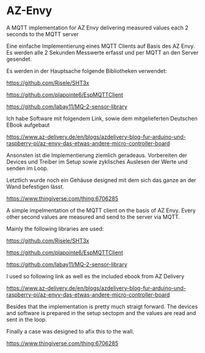 # AZ-Envy
A MQTT implementation for AZ Envy delivering measured values each 2 seconds to the MQTT server

Eine einfache Implementierung eines MQTT Clients auf Basis des AZ Envy. Es werden alle 2 Sekunden Messwerte erfasst und per MQTT an den Server gesendet.

Es werden in der Hauptsache folgende Bibliotheken verwendet:

https://github.com/Risele/SHT3x

https://github.com/plapointe6/EspMQTTClient

https://github.com/labay11/MQ-2-sensor-library


Ich habe Software mit folgendem Link, sowie dem mitgelieferten Deutschen EBook aufgebaut

https://www.az-delivery.de/en/blogs/azdelivery-blog-fur-arduino-und-raspberry-pi/az-envy-das-etwas-andere-micro-controller-board

Ansonsten ist die Implementierung ziemlich geradeaus. Vorbereiten der Devices und Treiber im Setup sowie zyklisches Auslesen der Werte und senden im Loop.

Letztlich wurde noch ein Gehäuse designed mit dem sich das ganze an der Wand befestigen lässt.

https://www.thingiverse.com/thing:6706285





A simple impelmentation of the MQTT client on the basis of AZ Envy. Every other second values are measured and send to the server via MQTT.

Mainly the following libraries are used:

https://github.com/Risele/SHT3x

https://github.com/plapointe6/EspMQTTClient

https://github.com/labay11/MQ-2-sensor-library

I used so following link as well es the included ebook from AZ Delivery

https://www.az-delivery.de/en/blogs/azdelivery-blog-fur-arduino-und-raspberry-pi/az-envy-das-etwas-andere-micro-controller-board

Besides that the implementation is pretty much straigt forward. The devices and software is prepared in the setup sectopm and the values are read and sent in the loop.

Finally a case was designed to afix this to the wall.

https://www.thingiverse.com/thing:6706285
